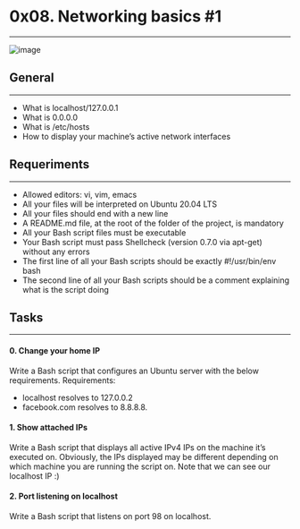 # 0x08. Networking basics #1
***

![image](https://user-images.githubusercontent.com/98331961/199248042-72200aaa-403d-4a86-b2e0-4ec3afa3db32.png)

## General
***
* What is localhost/127.0.0.1
* What is 0.0.0.0
* What is /etc/hosts
* How to display your machine’s active network interfaces

## Requeriments
***
* Allowed editors: vi, vim, emacs
* All your files will be interpreted on Ubuntu 20.04 LTS
* All your files should end with a new line
* A README.md file, at the root of the folder of the project, is mandatory
* All your Bash script files must be executable
* Your Bash script must pass Shellcheck (version 0.7.0 via apt-get) without any errors
* The first line of all your Bash scripts should be exactly #!/usr/bin/env bash
* The second line of all your Bash scripts should be a comment explaining what is the script doing

## Tasks
***
#### 0. Change your home IP
Write a Bash script that configures an Ubuntu server with the below requirements.
Requirements:
* localhost resolves to 127.0.0.2
* facebook.com resolves to 8.8.8.8.

#### 1. Show attached IPs
Write a Bash script that displays all active IPv4 IPs on the machine it’s executed on.
Obviously, the IPs displayed may be different depending on which machine you are running the script on.
Note that we can see our localhost IP :)

#### 2. Port listening on localhost
Write a Bash script that listens on port 98 on localhost.
